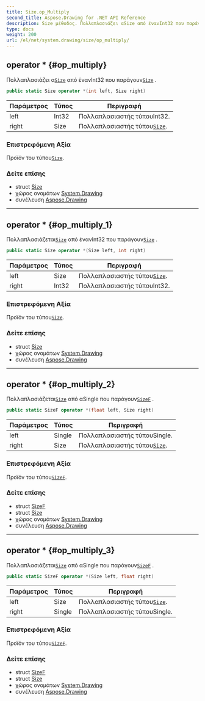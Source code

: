 ```yaml
---
title: Size.op_Multiply
second_title: Aspose.Drawing for .NET API Reference
description: Size μέθοδος. Πολλαπλασιάζει αSize από ένανInt32 που παράγουνSize .
type: docs
weight: 200
url: /el/net/system.drawing/size/op_multiply/
---
```

## operator * {#op_multiply}

Πολλαπλασιάζει α[`Size`](../) από ένανInt32 που παράγουν[`Size`](../) .

```csharp
public static Size operator *(int left, Size right)
```

| Παράμετρος | Τύπος | Περιγραφή |
| --- | --- | --- |
| left | Int32 | Πολλαπλασιαστής τύπουInt32. |
| right | Size | Πολλαπλασιαστής τύπου[`Size`](../). |

### Επιστρεφόμενη Αξία

Προϊόν του τύπου[`Size`](../).

### Δείτε επίσης

* struct [Size](../)
* χώρος ονομάτων [System.Drawing](../../size/)
* συνέλευση [Aspose.Drawing](../../../)

---

## operator * {#op_multiply_1}

Πολλαπλασιάζεται[`Size`](../) από ένανInt32 που παράγουν[`Size`](../) .

```csharp
public static Size operator *(Size left, int right)
```

| Παράμετρος | Τύπος | Περιγραφή |
| --- | --- | --- |
| left | Size | Πολλαπλασιαστής τύπου[`Size`](../). |
| right | Int32 | Πολλαπλασιαστής τύπουInt32. |

### Επιστρεφόμενη Αξία

Προϊόν του τύπου[`Size`](../).

### Δείτε επίσης

* struct [Size](../)
* χώρος ονομάτων [System.Drawing](../../size/)
* συνέλευση [Aspose.Drawing](../../../)

---

## operator * {#op_multiply_2}

Πολλαπλασιάζεται[`Size`](../) από αSingle που παράγουν[`SizeF`](../../sizef/) .

```csharp
public static SizeF operator *(float left, Size right)
```

| Παράμετρος | Τύπος | Περιγραφή |
| --- | --- | --- |
| left | Single | Πολλαπλασιαστής τύπουSingle. |
| right | Size | Πολλαπλασιαστής τύπου[`Size`](../). |

### Επιστρεφόμενη Αξία

Προϊόν του τύπου[`SizeF`](../../sizef/).

### Δείτε επίσης

* struct [SizeF](../../sizef/)
* struct [Size](../)
* χώρος ονομάτων [System.Drawing](../../size/)
* συνέλευση [Aspose.Drawing](../../../)

---

## operator * {#op_multiply_3}

Πολλαπλασιάζεται[`Size`](../) από αSingle που παράγουν[`SizeF`](../../sizef/) .

```csharp
public static SizeF operator *(Size left, float right)
```

| Παράμετρος | Τύπος | Περιγραφή |
| --- | --- | --- |
| left | Size | Πολλαπλασιαστής τύπου[`Size`](../). |
| right | Single | Πολλαπλασιαστής τύπουSingle. |

### Επιστρεφόμενη Αξία

Προϊόν του τύπου[`SizeF`](../../sizef/).

### Δείτε επίσης

* struct [SizeF](../../sizef/)
* struct [Size](../)
* χώρος ονομάτων [System.Drawing](../../size/)
* συνέλευση [Aspose.Drawing](../../../)


